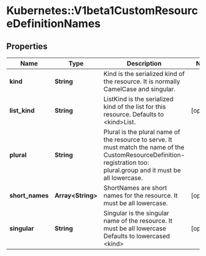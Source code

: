 # Kubernetes::V1beta1CustomResourceDefinitionNames

## Properties
Name | Type | Description | Notes
------------ | ------------- | ------------- | -------------
**kind** | **String** | Kind is the serialized kind of the resource.  It is normally CamelCase and singular. | 
**list_kind** | **String** | ListKind is the serialized kind of the list for this resource.  Defaults to &lt;kind&gt;List. | [optional] 
**plural** | **String** | Plural is the plural name of the resource to serve.  It must match the name of the CustomResourceDefinition-registration too: plural.group and it must be all lowercase. | 
**short_names** | **Array&lt;String&gt;** | ShortNames are short names for the resource.  It must be all lowercase. | [optional] 
**singular** | **String** | Singular is the singular name of the resource.  It must be all lowercase  Defaults to lowercased &lt;kind&gt; | [optional] 


